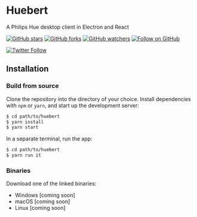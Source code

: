 # Huebert
A Philips Hue desktop client in Electron and React

[![GitHub stars](https://img.shields.io/github/stars/rektdeckard/huebert?style=flat-square&label=Star)](https://github.com/rektdeckard/huebert)
[![GitHub forks](https://img.shields.io/github/forks/rektdeckard/huebert?style=flat-square&label=Fork)](https://github.com/rektdeckard/huebert/fork)
[![GitHub watchers](https://img.shields.io/github/watchers/rektdeckard/huebert?style=flat-square&label=Watch)](https://github.com/rektdeckard/huebert)
[![Follow on GitHub](https://img.shields.io/github/followers/rektdeckard?style=flat-square&label=Follow)](https://github.com/rektdeckard)

[![Twitter Follow](https://img.shields.io/twitter/follow/friedtm.svg?style=flat-square)](https://twitter.com/friedtm)

## Installation

### Build from source
Clone the repository into the directory of your choice. Install dependencies with `npm` or `yarn`, and start up the development server:
```bash
$ cd path/to/huebert
$ yarn install
$ yarn start
```
In a separate terminal, run the app:
```bash
$ cd path/to/huebert
$ yarn run it
```

### Binaries
Download one of the linked binaries:

- Windows [coming soon]
- macOS [coming soon]
- Linux [coming soon]
  
